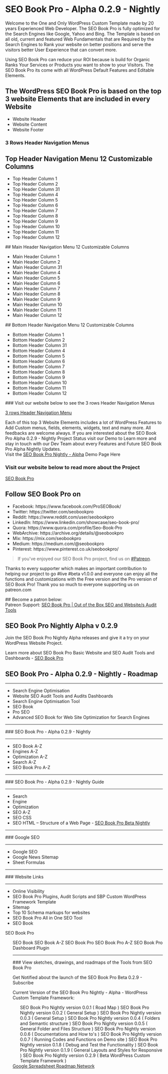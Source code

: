 # SEO Book Pro - Alpha 0.2.9 - Nightly

<p>Welcome to the One and Only WordPress Custom Template made by 20 years Experienced Web Developer. The SEO Book Pro is fully optimized for the Search Engines like Google, Yahoo and Bing.  The Template is based on all old, current and featured Web Fundamentals that are Required by the Search Engines to Rank your website on better positions and serve the visitors better User Experience that can convert more.</p>

<p>Using SEO Book Pro can reduce your ROI because is build for Organic Ranks Your Services or Products you want to show to your Visitors.  The SEO Book Pro its come with all WordPress Default Features and Editable Elements.</p>

## The WordPress SEO Book Pro is based on the top 3 website Elements that are included in every Website      

<ul>
<li>Website Header</li>     
<li>Website Content</li>     
<li>Website Footer</li> 
</ul>

### 3 Rows Header Navigation Menus
## Top Header Navigation Menu 12 Customizable Columns
<ul>
<li>Top Header Column 1</li>     
<li>Top Header Column 2</li> 
<li>Top Header Column 31</li> 
<li>Top Header Column 4</li> 
<li>Top Header Column 5</li> 
<li>Top Header Column 6</li> 
<li>Top Header Column 7</li> 
<li>Top Header Column 8</li> 
<li>Top Header Column 9</li> 
<li>Top Header Column 10</li> 
<li>Top Header Column 11</li> 
<li>Top Header Column 12</li> 
</ul>
## Main Header Navigation Menu 12 Customizable Columns
<ul>
<li>Main Header Column 1</li>     
<li>Main Header Column 2</li> 
<li>Main Header Column 31</li> 
<li>Main Header Column 4</li> 
<li>Main Header Column 5</li> 
<li>Main Header Column 6</li> 
<li>Main Header Column 7</li> 
<li>Main Header Column 8</li> 
<li>Main Header Column 9</li> 
<li>Main Header Column 10</li> 
<li>Main Header Column 11</li> 
<li>Main Header Column 12</li> 
</ul>
## Bottom Header Navigation Menu 12 Customizable Columns
<ul>
<li>Bottom Header Column 1</li>     
<li>Bottom Header Column 2</li> 
<li>Bottom Header Column 31</li> 
<li>Bottom Header Column 4</li> 
<li>Bottom Header Column 5</li> 
<li>Bottom Header Column 6</li> 
<li>Bottom Header Column 7</li> 
<li>Bottom Header Column 8</li> 
<li>Bottom Header Column 9</li> 
<li>Bottom Header Column 10</li> 
<li>Bottom Header Column 11</li> 
<li>Bottom Header Column 12</li> 
</ul>
### Visit our website below to see the 3 rows Header Navigation Menus
<p><a href="https://blankwordpress.store/theme-blocks/" target="_blank" rel="bookmark" title="SEO Book Pro - Alpha 0.2.9 - Nightly">3 rows Header Navigation Menu</a>

<p>Each of this top 3 Website Elements includes a lot of WordPress Features to Add Custom menus, fields, elements, widgets, text and many more.  All feedbacks are welcome always. If you are interested about the SEO Book Pro Alpha 0.2.9 - Nightly Project Status visit our Demo to Learn more and stay in touch with our Dev Team about every Features and Future SEO Book Pro Alpha Nightly Updates.<br />Visit the <a href="https://nightly.seobookpro.com/" target="_blank">SEO Book Pro Nightly - Alpha</a> Demo Page Here</p>

### Visit our website below to read more about the Project 
<p><a href="https://nightly.seobookpro.com/" target="_blank" rel="bookmark" title="SEO Book Pro - Alpha 0.0.9 - Nightly">SEO Book Pro</a>
<h2>Follow SEO Book Pro on</h2>
<ul>
<li>Facebook: https://www.facebook.com/ProSEOBook/</li>
<li>Twitter: https://twitter.com/seobookpro</li>
<li>Reddit: https://www.reddit.com/user/seobookpro</li>
<li>LinkedIn: https://www.linkedin.com/showcase/seo-book-pro/</li>
<li>Quora: https://www.quora.com/profile/Seo-Book-Pro</li>
<li>WebArchive: https://archive.org/details/@seobookpro</li>
<li>Mix: https://mix.com/seobookpro</li>
<li>Medium: https://medium.com/@seobookpro</li>
<li>Pinterest: https://www.pinterest.co.uk/seobookpro/</li>
</ul>

<p><blockquote>
If you've enjoyed our SEO Book Pro project, find us on <a href="https://www.patreon.com/seobookpro?" title="" target="_blank" rel="bookmark">#Patreon</a>. 
</blockquote></p>

<p>Thanks to every supporter which makes an important contribution to helping our project to go #live #beta v1.0.0 and everyone can enjoy all the functions and customizations with the Free version and the Pro version of SEO Book Pro! Thank you so much to everyone supporting us on patreon.com</p>
## Become a patron below:

<section>Patreon Support: <a href="https://www.patreon.com/seobookpro?fan_landing=true" target="_blank" title="SEO Book Pro | Out of the Box SEO and Website/s Audit Tools">SEO Book Pro | Out of the Box SEO and Website/s Audit Tools</a></section>

## SEO Book Pro Nightly Alpha v 0.2.9

<p>Join the SEO Book Pro Nightly Alpha releases and give it a try on your WordPress Website Project.</p>

<p>Learn more about SEO Book Pro Basic Website and SEO Audit Tools and Dashboards - <a href="https://seobookpro.com/about/" target="_blank" title="About SEO Book Pro - Professional Website and SEO Audit Tools | SEO Book Pro Nightly WordPress Template" rel="bookmark">SEO Book Pro</a></p>

## SEO Book Pro - Alpha 0.2.9 - Nightly - Roadmap
<hr>
<ul>
<li>Search Engine Optimisation
<li>Website SEO Audit Tools and Audits Dashboards
<li>Search Engine Optimisation Tool
<li>SEO Book
<li>Pro SEO
<li>Advanced SEO Book for Web Site Optimization for Search Engines
</ul>
<hr>
### SEO Book Pro - Alpha 0.2.9 - Nightly
<hr>
<ul>
<li>SEO Book A-Z
<li>Engines A-Z
<li>Optimization A-Z
<li>Search A-Z
<li>SEO Book Pro A-Z
</ul>
<hr>
### SEO Book Pro - Alpha 0.2.9 - Nightly Guide
<hr>
<ul>
<li>Search
<li>Engine
<li>Optimization
<li>SEO A-Z
<li>SEO CSS
<li>SEO HTML – Structure of a Web Page - <a href="https://seobookpro.com/web-architecture/" target="_blank" title="WordPress Web Architecture – Out of the Box SEO">SEO Book Pro Beta Nightly</a>
</ul>
<hr>
### Google SEO
<hr>
<ul>    
<li>Google SEO
<li>Google News Sitemap
<li>Sheet Formulas
</ul>
<hr>
### Website Links
<hr>
<ul>    
<li>Online Visibility
<li>SEO Book Pro Plugins, Audit Scripts and SBP Custom WordPress Framework Template
<li>Sitemap
<li>Top 10 Schema markups for websites
<li>SEO Book Pro All in One SEO Tool
<li>SEO Book
</ul>

SEO Book Pro

<ul>
    SEO Book
    SEO Book A-Z
    SEO Book Pro
    SEO Book Pro A-Z
    SEO Book Pro Dashboard Plugin


<hr>
### View sketches, drawings, and roadmaps of the Tools from SEO Book Pro


Get Notified about the launch of the SEO Book Pro Beta 0.2.9 - Subscribe

Current Version of the SEO Book Pro Nightly - Alpha - WordPress Custom Template Framework:

<ol>
SEO Book Pro Nightly version 0.0.1 ( Road Map )
SEO Book Pro Nightly version 0.0.2 ( General Setup )
SEO Book Pro Nightly version 0.0.3 ( General Setup )
SEO Book Pro Nightly version 0.0.4 ( Folders and Semantic structure )
SEO Book Pro Nightly version 0.0.5 ( General Folder and Files Structure )
SEO Book Pro Nightly version 0.0.6 ( Documentations and How to's )
SEO Book Pro Nightly version 0.0.7 ( Running Codes and Functions on Demo site )
SEO Book Pro Nightly version 0.1.8 ( Debug and Test the Functionality )
SEO Book Pro Nightly version 0.1.9 ( General Layouts and Styles for Responsive )
SEO Book Pro Nightly version 0.2.9 ( Beta WordPress Custom Template Framework )
</ol>
<a href="https://docs.google.com/spreadsheets/d/1XHg9mmm0HjiLWbHd6rVwIy1CHMWOxBBVroZez2vrOU8/" target="_blank">Google Spreadsheet Roadmap Network</a>
